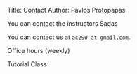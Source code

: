Title: Contact
Author: Pavlos Protopapas

You can contact the instructors Sadas 




You can contact us at [`ac290 at gmail.com`](mailto:ac290@gmail.com).

Office hours (weekly)	

		
Tutorial Class		

	